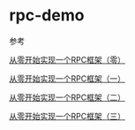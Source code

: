 # rpc-demo
参考

[从零开始实现一个RPC框架（零）](https://juejin.im/post/5c7b9967518825470368d8d4)

[从零开始实现一个RPC框架（一）
](https://juejin.im/post/5c7bcdb2e51d452f5a38e461)

[从零开始实现一个RPC框架（二）
](https://juejin.im/post/5c8de09fe51d45242c195117)

[从零开始实现一个RPC框架（三）
](https://juejin.im/post/5c978371e51d452e0c338552)